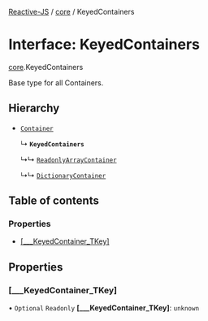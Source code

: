 [Reactive-JS](../README.md) / [core](../modules/core.md) / KeyedContainers

# Interface: KeyedContainers

[core](../modules/core.md).KeyedContainers

Base type for all Containers.

## Hierarchy

- [`Container`](core.Container.md)

  ↳ **`KeyedContainers`**

  ↳↳ [`ReadonlyArrayContainer`](core.ReadonlyArrayContainer.md)

  ↳↳ [`DictionaryContainer`](core.DictionaryContainer.md)

## Table of contents

### Properties

- [[\_\_\_KeyedContainer\_TKey]](core.KeyedContainers-1.md#[___keyedcontainer_tkey])

## Properties

### [\_\_\_KeyedContainer\_TKey]

• `Optional` `Readonly` **[\_\_\_KeyedContainer\_TKey]**: `unknown`
